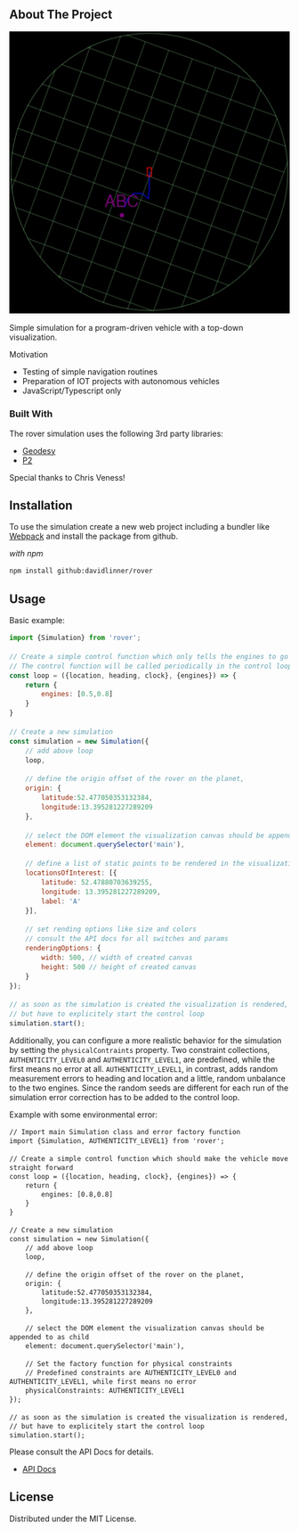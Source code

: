 ## About The Project

[![Rover Simulation][product-screenshot]](/)

Simple simulation for a program-driven vehicle with a top-down visualization.

Motivation
 * Testing of simple navigation routines
 * Preparation of IOT projects with autonomous vehicles
 * JavaScript/Typescript only   

### Built With

The rover simulation uses the following 3rd party libraries:
* [Geodesy](http://www.movable-type.co.uk/scripts/geodesy-library.html)
* [P2](https://github.com/schteppe/p2.js)

Special thanks to Chris Veness!

## Installation

To use the simulation create a new web project including a bundler like [Webpack](https://webpack.js.org/) and install 
the package from github.

_with npm_   

  ```sh
  npm install github:davidlinner/rover
  ```
<!-- USAGE EXAMPLES -->
## Usage

Basic example:

```js
import {Simulation} from 'rover';

// Create a simple control function which only tells the engines to go forward, left a bit slower, so we drive in a circle
// The control function will be called periodically in the control loop 
const loop = ({location, heading, clock}, {engines}) => {    
    return {
        engines: [0.5,0.8]
    }
}

// Create a new simulation
const simulation = new Simulation({
    // add above loop 
    loop,

    // define the origin offset of the rover on the planet,
    origin: {
        latitude:52.477050353132384,
        longitude:13.395281227289209
    },

    // select the DOM element the visualization canvas should be appended to as child
    element: document.querySelector('main'),

    // define a list of static points to be rendered in the visualization (nice for waypoints)
    locationsOfInterest: [{
        latitude: 52.47880703639255,
        longitude: 13.395281227289209,
        label: 'A'
    }],
  
    // set rending options like size and colors
    // consult the API docs for all switches and params 
    renderingOptions: {
        width: 500, // width of created canvas
        height: 500 // height of created canvas
    }
});

// as soon as the simulation is created the visualization is rendered,
// but have to explicitely start the control loop
simulation.start();
```

Additionally, you can configure a more realistic behavior for the simulation
by setting the `physicalContraints` property. Two constraint collections, `AUTHENTICITY_LEVEL0` and `AUTHENTICITY_LEVEL1`,
are predefined, while the first means no error at all. `AUTHENTICITY_LEVEL1`, in contrast, adds
random measurement errors to heading and location and a little, random unbalance to the two engines.
Since the random seeds are different for each run of the simulation error correction has to
be added to the control loop. 

Example with some environmental error:

```
// Import main Simulation class and error factory function  
import {Simulation, AUTHENTICITY_LEVEL1} from 'rover';

// Create a simple control function which should make the vehicle move straight forward 
const loop = ({location, heading, clock}, {engines}) => {    
    return {
        engines: [0.8,0.8]
    }
}

// Create a new simulation
const simulation = new Simulation({
    // add above loop
    loop,

    // define the origin offset of the rover on the planet,
    origin: {
        latitude:52.477050353132384,
        longitude:13.395281227289209
    },

    // select the DOM element the visualization canvas should be appended to as child
    element: document.querySelector('main'),
  
    // Set the factory function for physical constraints
    // Predefined constraints are AUTHENTICITY_LEVEL0 and AUTHENTICITY_LEVEL1, while first means no error   
    physicalConstraints: AUTHENTICITY_LEVEL1
});

// as soon as the simulation is created the visualization is rendered,
// but have to explicitely start the control loop
simulation.start();
```


Please consult the API Docs for details.

* [API Docs](https://davidlinner.github.io/rover/)

## License

Distributed under the MIT License.




[product-screenshot]: images/screenshot.jpg
